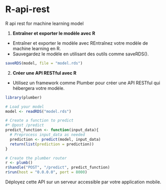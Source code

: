 # R-api-rest
R api rest for machine learning model

1. **Entraîner et exporter le modèle avec R**
- Entraîner et exporter le modèle avec REntraînez votre modèle de machine learning en R.
- Sauvegardez le modèle en utilisant des outils comme saveRDS().
```R
saveRDS(model, file = "model.rds")
```

2. **Créer une API RESTful avec R**
- Utilisez un framework comme Plumber pour créer une API RESTful qui hébergera votre modèle.
```R
library(plumber)

# Load your model
model <- readRDS("model.rds")

# Create a function to predict
#* @post /predict
predict_function <- function(input_data){
  # Preprocess input_data as needed
  prediction <- predict(model, input_data)
  return(list(prediction = prediction))
}

# Create the plumber router
r <- plumb()
r$handle("POST", "/predict", predict_function)
r$run(host = "0.0.0.0", port = 8000)
```
Déployez cette API sur un serveur accessible par votre application mobile.

